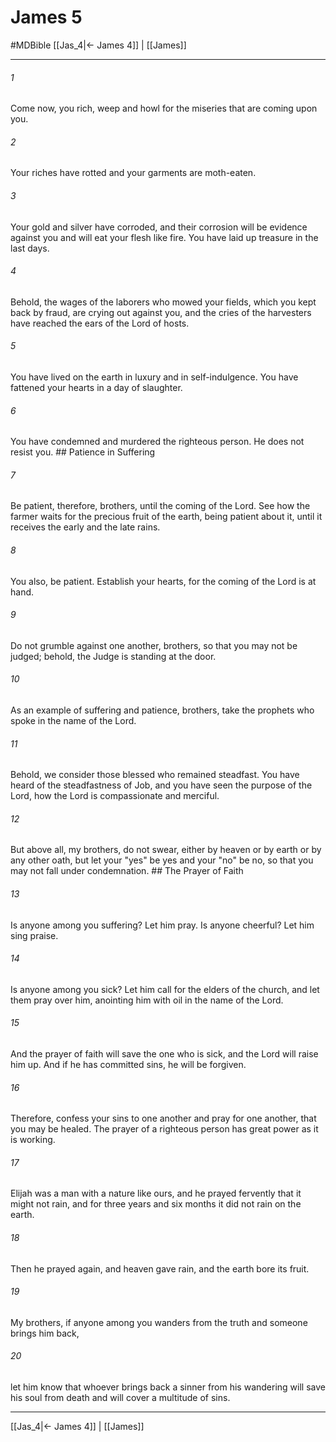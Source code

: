 # James 5
#MDBible
[[Jas_4|← James 4]] | [[James]]

***

###### 1 
Come now, you rich, weep and howl for the miseries that are coming upon you. 

###### 2 
Your riches have rotted and your garments are moth-eaten. 

###### 3 
Your gold and silver have corroded, and their corrosion will be evidence against you and will eat your flesh like fire. You have laid up treasure in the last days. 

###### 4 
Behold, the wages of the laborers who mowed your fields, which you kept back by fraud, are crying out against you, and the cries of the harvesters have reached the ears of the Lord of hosts. 

###### 5 
You have lived on the earth in luxury and in self-indulgence. You have fattened your hearts in a day of slaughter. 

###### 6 
You have condemned and murdered the righteous person. He does not resist you. ## Patience in Suffering 

###### 7 
Be patient, therefore, brothers, until the coming of the Lord. See how the farmer waits for the precious fruit of the earth, being patient about it, until it receives the early and the late rains. 

###### 8 
You also, be patient. Establish your hearts, for the coming of the Lord is at hand. 

###### 9 
Do not grumble against one another, brothers, so that you may not be judged; behold, the Judge is standing at the door. 

###### 10 
As an example of suffering and patience, brothers, take the prophets who spoke in the name of the Lord. 

###### 11 
Behold, we consider those blessed who remained steadfast. You have heard of the steadfastness of Job, and you have seen the purpose of the Lord, how the Lord is compassionate and merciful. 

###### 12 
But above all, my brothers, do not swear, either by heaven or by earth or by any other oath, but let your "yes" be yes and your "no" be no, so that you may not fall under condemnation. ## The Prayer of Faith 

###### 13 
Is anyone among you suffering? Let him pray. Is anyone cheerful? Let him sing praise. 

###### 14 
Is anyone among you sick? Let him call for the elders of the church, and let them pray over him, anointing him with oil in the name of the Lord. 

###### 15 
And the prayer of faith will save the one who is sick, and the Lord will raise him up. And if he has committed sins, he will be forgiven. 

###### 16 
Therefore, confess your sins to one another and pray for one another, that you may be healed. The prayer of a righteous person has great power as it is working. 

###### 17 
Elijah was a man with a nature like ours, and he prayed fervently that it might not rain, and for three years and six months it did not rain on the earth. 

###### 18 
Then he prayed again, and heaven gave rain, and the earth bore its fruit. 

###### 19 
My brothers, if anyone among you wanders from the truth and someone brings him back, 

###### 20 
let him know that whoever brings back a sinner from his wandering will save his soul from death and will cover a multitude of sins. 

***

[[Jas_4|← James 4]] | [[James]]
